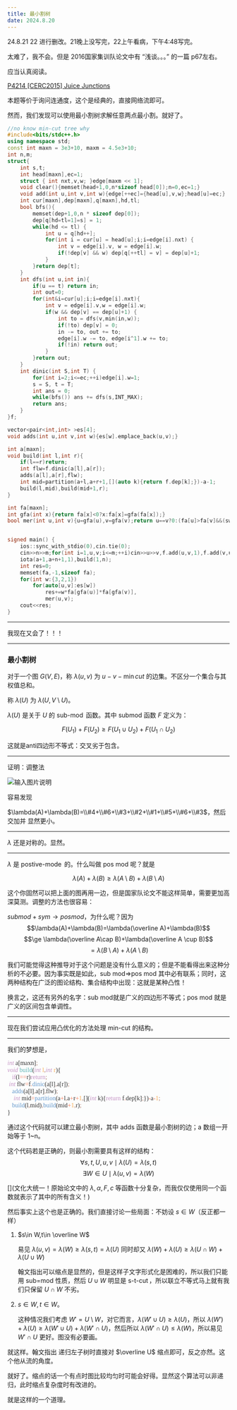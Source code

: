 ```yaml
---
title: 最小割树
date: 2024.8.20
---
```


24.8.21 22 进行删改。21晚上没写完，22上午看病，下午4:48写完。

太难了，我不会。但是 2016国家集训队论文中有 “浅谈。。。” 的一篇 p67左右。

应当认真阅读。

[P4214 [CERC2015] Juice Junctions](https://www.luogu.com.cn/problem/P4214)

本题等价于询问连通度，这个是经典的，直接网络流即可。

然而，我们发现可以使用最小割树求解任意两点最小割。就好了。

```cpp
//no know min-cut tree why
#include<bits/stdc++.h>
using namespace std;
const int maxn = 3e3+10, maxm = 4.5e3+10;
int n,m;
struct{
	int s,t;
	int head[maxn],ec=1;
	struct { int nxt,v,w; }edge[maxm << 1];
	void clear(){memset(head+1,0,n*sizeof head[0]);n=0,ec=1;}
	void add(int u,int v,int w){edge[++ec]={head[u],v,w};head[u]=ec;}
	int cur[maxn],dep[maxn],q[maxn],hd,tl;
	bool bfs(){
		memset(dep+1,0,n * sizeof dep[0]);
		dep[q[hd=tl=1]=s] = 1;
		while(hd <= tl) {
			int u = q[hd++];
			for(int i = cur[u] = head[u];i;i=edge[i].nxt) {
				int v = edge[i].v, w = edge[i].w;
				if(!dep[v] && w) dep[q[++tl] = v] = dep[u]+1;
			}
		}return dep[t];
	}
	int dfs(int u,int in){
		if(u == t) return in;
		int out=0;
		for(int&i=cur[u];i;i=edge[i].nxt){
			int v = edge[i].v,w = edge[i].w;
			if(w && dep[v] == dep[u]+1) {
				int to = dfs(v,min(in,w));
				if(!to) dep[v] = 0;
				in -= to, out += to;
				edge[i].w -= to, edge[i^1].w += to;
				if(!in) return out;
			}
		}return out;
	}
	int dinic(int S,int T) {
		for(int i=2;i<=ec;++i)edge[i].w=1;
		s = S, t = T;
		int ans = 0;
		while(bfs()) ans += dfs(s,INT_MAX);
		return ans;
	}
}f;

vector<pair<int,int> >es[4];
void adds(int u,int v,int w){es[w].emplace_back(u,v);}

int a[maxn];
void build(int l,int r){
	if(l==r)return;
	int flw=f.dinic(a[l],a[r]);
	adds(a[l],a[r],flw);
	int mid=partition(a+l,a+r+1,[](auto k){return f.dep[k];})-a-1;
	build(l,mid),build(mid+1,r);
}

int fa[maxn];
int gfa(int x){return fa[x]<0?x:fa[x]=gfa(fa[x]);}
bool mer(int u,int v){u=gfa(u),v=gfa(v);return u==v?0:(fa[u]>fa[v]&&(swap(u,v),1),fa[u]+=fa[v],fa[v]=u);}


signed main() {
	ios::sync_with_stdio(0),cin.tie(0);
	cin>>n>>m;for(int i=1,u,v;i<=m;++i)cin>>u>>v,f.add(u,v,1),f.add(v,u,1);
	iota(a+1,a+n+1,1),build(1,n);
	int res=0;
	memset(fa,-1,sizeof fa);
	for(int w:{3,2,1})
		for(auto[u,v]:es[w])
			res+=w*fa[gfa(u)]*fa[gfa(v)],
			mer(u,v);
	cout<<res;
}
```

---

我现在又会了！！！

---

### 最小割树

对于一个图 $G(V,E)$，称 $\lambda(u,v)$ 为 $u-v-\min cut$ 的边集。不区分一个集合与其权值总和。

称 $\lambda(U)$ 为 $\lambda(U,V\setminus U)$。

$\lambda(U)$ 是关于 $U$ 的 $\operatorname{sub-mod}$ 函数。其中 submod 函数 $F$ 定义为：

$$F(U_1)+F(U_2)\ge F(U_1\cup U_2)+F(U_1 \cap U_2)$$

这就是anti四边形不等式：交叉劣于包含。

---

证明：调整法

![输入图片说明](/imgs/2024-08-22/158m6yZW8uEOKhZI.svg+xml)

容易发现 

$\lambda(A)+\lambda(B)=\\#4+\\#6+\\#3+\\#2+\\#1+\\#5+\\#6+\\#3$，然后 交加并 显然更小。


---

$\lambda$ 还是对称的。显然。

---

$\lambda$ 是 $\operatorname{postive-mode}$ 的。什么叫做 pos mod 呢？就是

$$\lambda(A)+\lambda(B)\ge \lambda(A\setminus B)+\lambda(B\setminus A)$$

这个你固然可以把上面的图再用一边，但是国家队论文不能这样简单，需要更加高深莫测。调整的方法也很容易：

$submod+sym\to posmod$，为什么呢？因为
$$\lambda(A)+\lambda(B)=\lambda(\overline A)+\lambda(B)$$
$$\ge \lambda(\overline A\cap B)+\lambda(\overline A \cup B)$$
$$=\lambda(B\setminus A)+\lambda(A\setminus B)$$

我们可能觉得这种推导对于这个问题是没有什么意义的；但是不能看得出来这种分析的不必要。因为事实既是如此，sub mod=>pos mod 其中必有联系；同时，这两种结构在广泛的图论结构、集合结构中出现：这就是某种凸性！



换言之，这还有另外的名字：sub mod就是广义的四边形不等式；pos mod 就是广义的区间包含单调性。

---

现在我们尝试应用凸优化的方法处理 min-cut 的结构。

---

我们的梦想是，

<div style="white-space:pre;font-family:Consolas;color:#333333;background-color:#fcfdfd;-moz-tab-size:4;tab-size:4;"><span style="color:#c695c6;font-style:italic;">int</span> a[maxn]<span style="color:#ac7a68;">;</span><br><span style="color:#c695c6;font-style:italic;">void</span> <span style="color:#5fb4b4;">build</span>(<span style="color:#c695c6;font-style:italic;">int</span> <span style="color:#f9ae58;">l</span><span style="color:#ac7a68;">,</span><span style="color:#c695c6;font-style:italic;">int</span> <span style="color:#f9ae58;">r</span>){<br>	<span style="color:#c695c6;">if</span>(l<span style="color:#f97b58;">==</span>r)<span style="color:#c695c6;">return</span><span style="color:#ac7a68;">;</span><br>	<span style="color:#c695c6;font-style:italic;">int</span> flw<span style="color:#f97b58;">=</span>f<span style="color:#f97b58;">.</span><span style="color:#6699cc;">dinic</span>(a[l]<span style="color:#ac7a68;">,</span>a[r])<span style="color:#ac7a68;">;</span><br>	<span style="color:#6699cc;">adds</span>(a[l]<span style="color:#ac7a68;">,</span>a[r]<span style="color:#ac7a68;">,</span>flw)<span style="color:#ac7a68;">;</span><br>	<span style="color:#c695c6;font-style:italic;">int</span> mid<span style="color:#f97b58;">=</span><span style="color:#6699cc;">partition</span>(a<span style="color:#f97b58;">+</span>l<span style="color:#ac7a68;">,</span>a<span style="color:#f97b58;">+</span>r<span style="color:#f97b58;">+</span><span style="color:#f9ae58;">1</span><span style="color:#ac7a68;">,</span>[](<span style="color:#c695c6;font-style:italic;">int</span> k){<span style="color:#c695c6;">return</span> f<span style="color:#f97b58;">.</span>dep[k]<span style="color:#ac7a68;">;</span>})<span style="color:#f97b58;">-</span>a<span style="color:#f97b58;">-</span><span style="color:#f9ae58;">1</span><span style="color:#ac7a68;">;</span><br>	<span style="color:#6699cc;">build</span>(l<span style="color:#ac7a68;">,</span>mid)<span style="color:#ac7a68;">,</span><span style="color:#6699cc;">build</span>(mid<span style="color:#f97b58;">+</span><span style="color:#f9ae58;">1</span><span style="color:#ac7a68;">,</span>r)<span style="color:#ac7a68;">;</span><br>}</div>

通过这个代码就可以建立最小割树，其中 adds 函数是最小割树的边；a 数组一开始等于 1~n。

这个代码若是正确的，则最小割需要具有这样的结构：
$$\forall s,t,U,u,v\mid \lambda(U)=\lambda(s,t)$$
$$\exists W \in U\mid \lambda(u,v)=\lambda(W)$$

[](文化大统一！原始论文中的 $\lambda,\alpha,F,c$ 等函数十分复杂，而我仅仅使用同一个函数就表示了其中的所有含义！)

然后事实上这个也是正确的。我们直接讨论一些局面：不妨设 $s\in W$（反正都一样）

1. $s\in W,t\in \overline W$    

    易见 $\lambda(u,v)=\lambda(W)\ge \lambda(s,t)=\lambda(U)$ 同时却又 $\lambda(W)+\lambda(U)\ge \lambda(U\cap W)+\lambda(U\cup W)$

    翰文指出可以缩点是显然的，但是这样子文字形式化是困难的，所以我们只能用 sub=mod 性质，然后 $U \cup W$ 明显是 $\operatorname{s-t-cut}$，所以联立不等式马上就有我们只保留 $U\cap W$ 不劣。

2. $s\in W,t\in W$。

    这种情况我们考虑 $W'=U\setminus W$，对它而言，$\lambda(W'\cup U)\ge\lambda(U)$，所以 $\lambda(W')+\lambda(U)\ge\lambda(W'\cup U)+\lambda(W'\cap U)$，然后所以 $\lambda(W'\cap U)\le \lambda(W)$，所以易见 $W'\cap U$ 更好。图没有必要画。

就这样。翰文指出 递归左子树时直接对 $\overline U$ 缩点即可，反之亦然。这个他从流的角度。



就好了。缩点的话一个有点时图比较均匀时可能会好得。显然这个算法可以非递归，此时缩点复杂度时有改进的。



就是这样的一个道理。



<!--stackedit_data:
eyJoaXN0b3J5IjpbMjg4MzcyNjkyLC0xMjM3NDc2NTU2LC0xMj
AwMjQxNTg2XX0=
-->